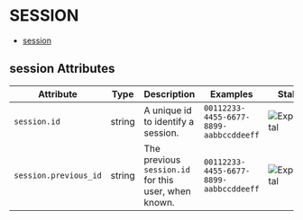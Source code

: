 
<!--- Hugo front matter used to generate the website version of this page:
--->

# SESSION

- [session](#session)


## session Attributes

| Attribute  | Type | Description  | Examples  | Stability |
|---|---|---|---|---|
| `session.id` | string | A unique id to identify a session. | `00112233-4455-6677-8899-aabbccddeeff` | ![Experimental](https://img.shields.io/badge/-experimental-blue) |
| `session.previous_id` | string | The previous `session.id` for this user, when known. | `00112233-4455-6677-8899-aabbccddeeff` | ![Experimental](https://img.shields.io/badge/-experimental-blue) |



